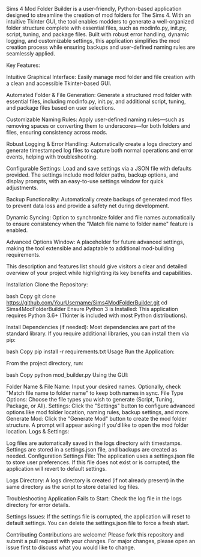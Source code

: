 Sims 4 Mod Folder Builder is a user-friendly, Python-based application designed to streamline the creation of mod folders for The Sims 4. With an intuitive Tkinter GUI, the tool enables modders to generate a well-organized folder structure complete with essential files, such as modinfo.py, init.py, script, tuning, and package files. Built with robust error handling, dynamic logging, and customizable settings, this application simplifies the mod creation process while ensuring backups and user-defined naming rules are seamlessly applied.

Key Features:

Intuitive Graphical Interface:
Easily manage mod folder and file creation with a clean and accessible Tkinter-based GUI.

Automated Folder & File Generation:
Generate a structured mod folder with essential files, including modinfo.py, init.py, and additional script, tuning, and package files based on user selections.

Customizable Naming Rules:
Apply user-defined naming rules—such as removing spaces or converting them to underscores—for both folders and files, ensuring consistency across mods.

Robust Logging & Error Handling:
Automatically create a logs directory and generate timestamped log files to capture both normal operations and error events, helping with troubleshooting.

Configurable Settings:
Load and save settings via a JSON file with defaults provided. The settings include mod folder paths, backup options, and display prompts, with an easy-to-use settings window for quick adjustments.

Backup Functionality:
Automatically create backups of generated mod files to prevent data loss and provide a safety net during development.

Dynamic Syncing:
Option to synchronize folder and file names automatically to ensure consistency when the "Match file name to folder name" feature is enabled.

Advanced Options Window:
A placeholder for future advanced settings, making the tool extensible and adaptable to additional mod-building requirements.

This description and features list should give visitors a clear and detailed overview of your project while highlighting its key benefits and capabilities.

Installation
Clone the Repository:

bash
Copy
git clone https://github.com/YourUsername/Sims4ModFolderBuilder.git
cd Sims4ModFolderBuilder
Ensure Python 3 is Installed:
This application requires Python 3.6+ (Tkinter is included with most Python distributions).

Install Dependencies (if needed):
Most dependencies are part of the standard library. If you require additional libraries, you can install them via pip:

bash
Copy
pip install -r requirements.txt
Usage
Run the Application:

From the project directory, run:

bash
Copy
python mod_builder.py
Using the GUI:

Folder Name & File Name: Input your desired names. Optionally, check "Match file name to folder name" to keep both names in sync.
File Type Options: Choose the file types you wish to generate (Script, Tuning, Package, or All).
Settings: Click the "Settings" button to configure advanced options like mod folder location, naming rules, backup settings, and more.
Generate Mod: Click the "Generate Mod" button to create the mod folder structure. A prompt will appear asking if you'd like to open the mod folder location.
Logs & Settings:

Log files are automatically saved in the logs directory with timestamps.
Settings are stored in a settings.json file, and backups are created as needed.
Configuration
Settings File:
The application uses a settings.json file to store user preferences. If this file does not exist or is corrupted, the application will revert to default settings.

Logs Directory:
A logs directory is created (if not already present) in the same directory as the script to store detailed log files.

Troubleshooting
Application Fails to Start:
Check the log file in the logs directory for error details.

Settings Issues:
If the settings file is corrupted, the application will reset to default settings. You can delete the settings.json file to force a fresh start.

Contributing
Contributions are welcome! Please fork this repository and submit a pull request with your changes. For major changes, please open an issue first to discuss what you would like to change.

